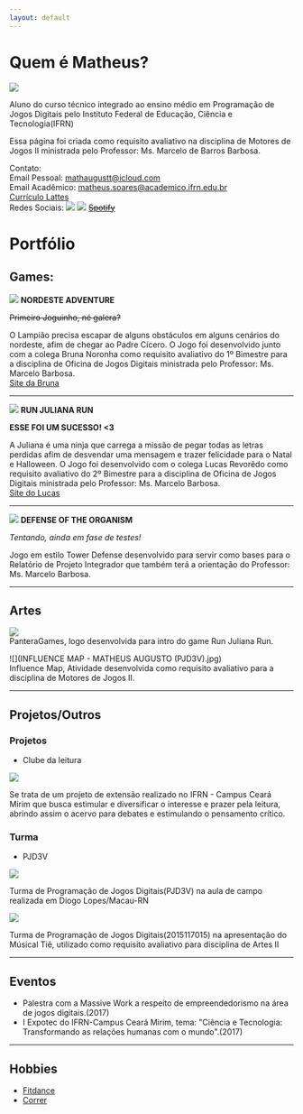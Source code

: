```yaml
---
layout: default
---
```



# Quem é Matheus?

![](eu.png)

Aluno do curso técnico integrado ao ensino médio em Programação de Jogos Digitais pelo Instituto Federal de Educação, Ciência e Tecnologia(IFRN)

Essa página foi criada como requisito avaliativo na disciplina de Motores de Jogos II ministrada pelo Professor: Ms. Marcelo de Barros Barbosa.

Contato:  
 Email Pessoal: mathaugustt@icloud.com  
 Email Acadêmico: matheus.soares@academico.ifrn.edu.br  
 [Currículo Lattes](http://lattes.cnpq.br/8754198449610994)  
 Redes Sociais: [![](pinterest.png)](https://br.pinterest.com/mathaugustbeta/) [![](twitter.png)](https://twitter.com/mathaugusts) [~~Spotify~~](https://open.spotify.com/user/12142860294/playlist/7xhObRaXaRyexrcmO69Qkq)


# Portfólio

## Games:

[![](NordesteAdventure.JPG)](mathaugust.github.io/NordesteAdventure)
**NORDESTE ADVENTURE**  

~~Primeiro Joguinho, né galera?~~  

O Lampião precisa escapar de alguns obstáculos em alguns cenários do nordeste, afim de chegar ao Padre Cícero. O Jogo foi desenvolvido junto com a colega Bruna Noronha como requisito avaliativo do 1º Bimestre para a disciplina de Oficina de Jogos Digitais ministrada pelo Professor: Ms. Marcelo Barbosa.  
[Site da Bruna](https://brunarafaella.github.io)

* * *

[![](RunJulianaRun.JPG)](/RunJulianaRun)
**RUN JULIANA RUN**  

**ESSE FOI UM SUCESSO! <3**  

A Juliana é uma ninja que carrega a missão de pegar todas as letras perdidas afim de desvendar uma mensagem e trazer felicidade para o Natal e Halloween. O Jogo foi desenvolvido com o colega Lucas Revorêdo como requisito avaliativo do 2º Bimestre para a disciplina de Oficina de Jogos Digitais ministrada pelo Professor: Ms. Marcelo Barbosa.  
[Site do Lucas](https://revoredoo.github.io)

* * *

[![](DefenseOfTheOrganism.JPG)](/DefenseOfTheOrganism)
**DEFENSE OF THE ORGANISM**  

_Tentando, ainda em fase de testes!_  

Jogo em estilo Tower Defense desenvolvido para servir como bases para o Relatório de Projeto Integrador que também terá a orientação do Professor: Ms. Marcelo Barbosa.

* * *

## Artes  

![](IMG_0819.JPG)  
PanteraGames, logo desenvolvida para intro do game Run Juliana Run.

![](INFLUENCE MAP - MATHEUS AUGUSTO (PJD3V).jpg)  
Influence Map, Atividade desenvolvida como requisito avaliativo para a disciplina de Motores de Jogos II.  

* * *

## Projetos/Outros

### Projetos

* Clube da leitura  

![](Clube1.JPG)  

Se trata de um projeto de extensão realizado no IFRN - Campus Ceará Mirim que busca estimular e diversificar o interesse e prazer pela leitura, abrindo assim o acervo para debates e estimulando o pensamento crítico. 

### Turma

* PJD3V

![](IMG_0205.JPG)  

Turma de Programação de Jogos Digitais(PJD3V) na aula de campo realizada em Diogo Lopes/Macau-RN  

![](IMG_0387.JPG)  

Turma de Programação de Jogos Digitais(2015117015) na apresentação do Músical Tiê, utilizado como requisito avaliativo para disciplina de Artes II

* * *
## Eventos

* Palestra com a Massive Work a respeito de empreendedorismo na área de jogos digitais.(2017)
* I Expotec do IFRN-Campus Ceará Mirim, tema: "Ciência e Tecnologia: Transformando as relações humanas com o mundo".(2017)  

* * *

## Hobbies   

* [Fitdance](https://www.youtube.com/channel/UCl_AQeO6ynSDRSjclc1e16Q)
* [Correr](http://suacorrida.com.br/canal/saude/os-beneficios-da-corrida-em-longo-prazo/)
